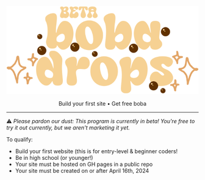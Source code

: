 <p align="center"><img alt="Boba Drops" src="./images/logo.svg"></a>
<p align="center">
  <span>Build your first site</span><span> • </span><span>Get free boba</span>
</p>
<hr />

:warning: _Please pardon our dust: This program is currently in beta! You're free to try it out currently, but we aren't marketing it yet._

To qualify:

- Build your first website (this is for entry-level & beginner coders!
- Be in high school (or younger!)
- Your site must be hosted on GH pages in a public repo
- Your site must be created on or after April 16th, 2024
